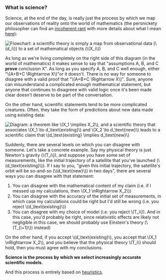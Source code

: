 ### What is science?

Science, at the end of the day, is really just the process by which we map our
observations of reality onto the world of mathematics (the persnickety
philosopher can find an [incoherent rant](#trusting-science) with more details
about what I mean [here](#trusting-science)):

![Flowchart: a scientific theory is simply a map from observational data
(\\(d\_i\\)) to a set of mathematical objects
(\\(X\_i\\))](./images/observations-to-math.svg)

As long as we're living completely on the right side of this diagram (in the
world of mathematics) it makes sense to say that "assumptions A, B, and C
**prove** conclusion X". As long as you specify A, B, and C well enough, either
"\\(A+B+C \Rightarrow X\\)"or it doesn't. There is no way for someone to disagree
with a valid proof that "\\(A+B+C \Rightarrow X\\)". Sure, anyone can misunderstand
a complicated enough mathematical statement, but anyone that continues to
disagreee with valid logic once it's been made clear doesn't deserve to be part
of the conversation.

On the other hand, scientific statements tend to be more complicated creatures.
Often, they take the form of predictions about new data made using existing
data:

![Diagram: a theorem like \\(X\_1 \implies X\_2\\), and a scientific theory
that associates \\(X\_1 \to d\_\text{existing}\\) and \\(X\_2 \to d\_\text{new}\\)
leads to a scientific claim that \\(d\_\text{existing} \implies
d\_\text{new}\\)](./images/scientific-claim-diagram.svg)

Suddenly, there are several levels on which you can disagree with someone. Let's
take a concrete example. Say my physical theory is just Newton's gravity
(\\(T\_i\\)), and suppose you have some set of measurements, like the initial
trajectory of a satellite that you've launched (\\(d\_\text{existing}\\)). If I
say to you, "given this initial trajectory, the satellite's orbit will be
so-and-so (\\(d\_\text{new}\\)) in two days", there are several ways you can
disagree with that statement:

1. You can disagree with the mathematical content of my claim (i.e. if I messed
   up my calculations, then \\(X\_1 \nRightarrow X\_2\\))
2. You can disagree with the accuracy of the initial set of measurements, in
   which case my calculations could be right but I'd still be wrong (i.e. you
   reject \\(d\_\text{existing}\\))
3. You can disagree with my choice of model (i.e. you reject \\(T\_i\\)). And in
   this case, you'd probably be right, since relativistic effects are likely not
   negligible in this case, we should probably use Einstein's theory
   (\\(T\_{i+1}\\)) instead)

On the other hand, if you accept \\(d\_\text{existing}\\), you accept that
\\(X\_1 \nRightarrow X\_2\\), and you believe that the physical theory
\\(T\_i\\) should hold, then you must agree with my conclusions.

**Science is the process by which we select increasingly accurate scientific
models.**

And this process is entirely based on [heuristics](#science-heuristics).



